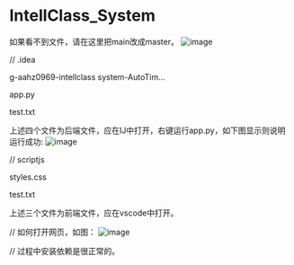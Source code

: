 # IntellClass_System


如果看不到文件，请在这里把main改成master。
![image](https://github.com/user-attachments/assets/c4a46f36-51e9-47e1-ab54-b7aab0c51d91)

//
.idea

g-aahz0969-intellclass system-AutoTim...

app.py

test.txt

上述四个文件为后端文件，应在IJ中打开，右键运行app.py，如下图显示则说明运行成功:
![image](https://github.com/user-attachments/assets/b43ad923-11df-4113-b42a-58aa2a1cc86c)

//
scriptjs

styles.css

test.txt

上述三个文件为前端文件，应在vscode中打开。

//
如何打开网页，如图：
![image](https://github.com/user-attachments/assets/4e9bd631-3154-4188-8abf-1690747f1d75)

//
过程中安装依赖是很正常的。
